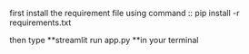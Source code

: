 first install the requirement file using command ::
pip install -r requirements.txt

then type **streamlit run app.py **in your terminal 
